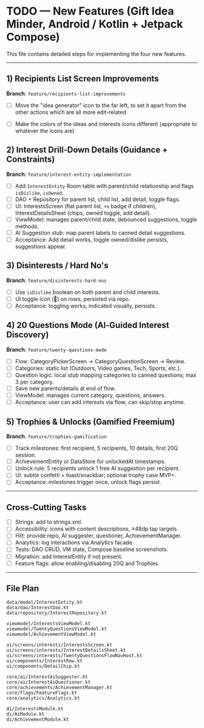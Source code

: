 # TODO — New Features (Gift Idea Minder, Android / Kotlin + Jetpack Compose)

This file contains detailed steps for implementing the four new features.

---
## 1) Recipients List Screen Improvements 
**Branch**: `feature/recipients-list-improvements`
- [ ] Move the "idea generator" icon to the far left, to set it apart from the other actions which are all more edit-related
- [ ] Make the colors of the ideas and interests icons different (appropriate to whatever the icons are)


## 2) Interest Drill‑Down Details (Guidance + Constraints)
**Branch**: `feature/interest-entity-implementation`
- [ ] Add `InterestEntity` Room table with parent/child relationship and flags `isDislike`, `isOwned`.
- [ ] DAO + Repository for parent list, child list, add detail, toggle flags.
- [ ] UI: InterestsScreen (flat parent list, `+n` badge if children), InterestDetailsSheet (chips, owned toggle, add detail).
- [ ] ViewModel: manages parent/child state, debounced suggestions, toggle methods.
- [ ] AI Suggestion stub: map parent labels to canned detail suggestions.
- [ ] Acceptance: Add detail works, toggle owned/dislike persists, suggestions appear.

## 3) Disinterests / Hard No's
**Branch**: `feature/disinterests-hard-nos`
- [ ] Use `isDislike` boolean on both parent and child interests.
- [ ] UI toggle icon (🚫) on rows, persisted via repo.
- [ ] Acceptance: toggling works, indicated visually, persists.

## 4) 20 Questions Mode (AI‑Guided Interest Discovery)
**Branch**: `feature/twenty-questions-mode`
- [ ] Flow: CategoryPickerScreen → CategoryQuestionScreen → Review.
- [ ] Categories: static list (Outdoors, Video games, Tech, Sports, etc.).
- [ ] Question logic: local stub mapping categories to canned questions; max 3 per category.
- [ ] Save new parents/details at end of flow.
- [ ] ViewModel: manages current category, questions, answers.
- [ ] Acceptance: user can add interests via flow; can skip/stop anytime.

## 5) Trophies & Unlocks (Gamified Freemium)
**Branch**: `feature/trophies-gamification`
- [ ] Track milestones: first recipient, 5 recipients, 10 details, first 20Q session.
- [ ] AchievementEntity or DataStore for unlockedAt timestamps.
- [ ] Unlock rule: 5 recipients unlock 1 free AI suggestion per recipient.
- [ ] UI: subtle confetti + toast/snackbar; optional trophy case MVP+.
- [ ] Acceptance: milestones trigger once, unlock flags persist.

---

## Cross‑Cutting Tasks
- [ ] Strings: add to strings.xml.
- [ ] Accessibility: icons with content descriptions, ≥48dp tap targets.
- [ ] Hilt: provide repo, AI suggester, questioner, AchievementManager.
- [ ] Analytics: log interactions via Analytics facade.
- [ ] Tests: DAO CRUD, VM state, Compose baseline screenshots.
- [ ] Migration: add InterestEntity if not present.
- [ ] Feature flags: allow enabling/disabling 20Q and Trophies.

---

## File Plan
```
data/model/InterestEntity.kt
data/dao/InterestDao.kt
data/repository/InterestRepository.kt

viewmodel/InterestsViewModel.kt
viewmodel/TwentyQuestionsViewModel.kt
viewmodel/AchievementViewModel.kt

ui/screens/interests/InterestsScreen.kt
ui/screens/interests/InterestDetailsSheet.kt
ui/screens/interests/TwentyQuestionsFlowNavHost.kt
ui/components/InterestRow.kt
ui/components/DetailChip.kt

core/ai/InterestAiSuggester.kt
core/ai/InterestAiQuestioner.kt
core/achievements/AchievementManager.kt
core/flags/FeatureFlags.kt
core/analytics/Analytics.kt

di/InterestsModule.kt
di/AiModule.kt
di/AchievementModule.kt
```


